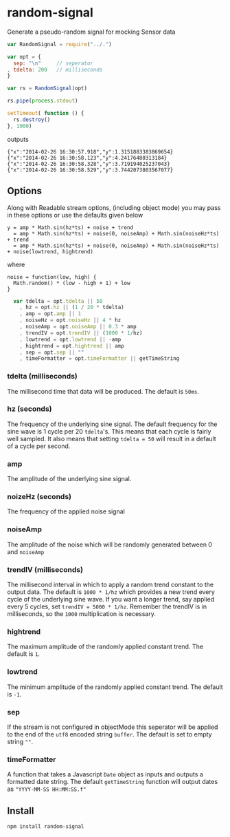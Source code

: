 random-signal
=============

Generate a pseudo-random signal for mocking Sensor data

``` javascript
var RandomSignal = require("../.")

var opt = {
  sep: "\n"     // seperator
, tdelta: 200   // milliseconds
}

var rs = RandomSignal(opt)

rs.pipe(process.stdout)

setTimeout( function () {
  rs.destroy()
}, 1000)

```
outputs

```shell
{"x":"2014-02-26 16:30:57.918","y":1.3151883383869654}
{"x":"2014-02-26 16:30:58.123","y":4.24176480313184}
{"x":"2014-02-26 16:30:58.328","y":3.719194025237043}
{"x":"2014-02-26 16:30:58.529","y":3.7442073803567077}
```

## Options
Along with Readable stream options, (including object mode) you may pass in these options or use the defaults given below

```
y = amp * Math.sin(hz*ts) + noise + trend
  = amp * Math.sin(hz*ts) + noise(0, noiseAmp) + Math.sin(noiseHz*ts) + trend
  = amp * Math.sin(hz*ts) + noise(0, noiseAmp) + Math.sin(noiseHz*ts) + noise(lowtrend, hightrend)
```

where
```
noise = function(low, high) {
  Math.random() * (low - high + 1) + low
}

```

```javascript
  var tdelta = opt.tdelta || 50
    , hz = opt.hz || (1 / 20 * tdelta)
    , amp = opt.amp || 1
    , noiseHz = opt.noiseHz || 4 * hz
    , noiseAmp = opt.noiseAmp || 0.3 * amp
    , trendIV = opt.trendIV || (1000 * 1/hz)
    , lowtrend = opt.lowtrend || -amp
    , hightrend = opt.hightrend || amp
    , sep = opt.sep || ""
    , timeFormatter = opt.timeFormatter || getTimeString
```

### tdelta (milliseconds)
The millisecond time that data will be produced. The default is `50ms`.

### hz (seconds)
The frequency of the underlying sine signal. The default frequency for the sine wave is 1 cycle per 20 `tdelta`'s. This means that each cycle is fairly well sampled. It also means that setting `tdelta = 50` will result in a default of a cycle per second.

### amp
The amplitude of the underlying sine signal.

### noizeHz (seconds)
The frequency of the applied noise signal

### noiseAmp
The amplitude of the noise which will be randomly generated between 0 and `noiseAmp`

### trendIV (milliseconds)
The millisecond interval in which to apply a random trend constant to the output data. The default is `1000 * 1/hz` which provides a new trend every cycle of the underlying sine wave. If you want a longer trend, say applied every 5 cycles, set `trendIV = 5000 * 1/hz`. Remember the trendIV is in milliseconds, so the `1000` multiplication is necessary.

### hightrend
The maximum amplitude of the randomly applied constant trend. The default is `1`.

### lowtrend
The minimum amplitude of the randomly applied constant trend. The default is `-1`.

### sep
If the stream is not configured in objectMode this seperator will be applied to the end of the `utf8` encoded string `buffer`. The default is set to empty string `""`.

### timeFormatter
A function that takes a Javascript `Date` object as inputs and outputs a formatted date string. The default `getTimeString` function will output dates as `"YYYY-MM-SS HH:MM:SS.f"`


## Install
```bash
npm install random-signal
```
